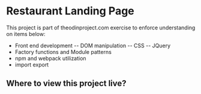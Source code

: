 # Restaurant Landing Page

This project is part of theodinproject.com exercise to enforce understanding on items below:
- Front end development
-- DOM manipulation
-- CSS
-- JQuery
- Factory functions and Module patterns
- npm and webpack utilization
- import export

## Where to view this project live?
